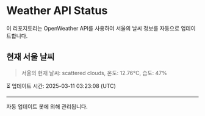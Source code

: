 
# Weather API Status

이 리포지토리는 OpenWeather API를 사용하여 서울의 날씨 정보를 자동으로 업데이트합니다.

## 현재 서울 날씨
> 서울의 현재 날씨: scattered clouds, 온도: 12.76°C, 습도: 47%

⏳ 업데이트 시간: 2025-03-11 03:23:08 (UTC)

---
자동 업데이트 봇에 의해 관리됩니다.
